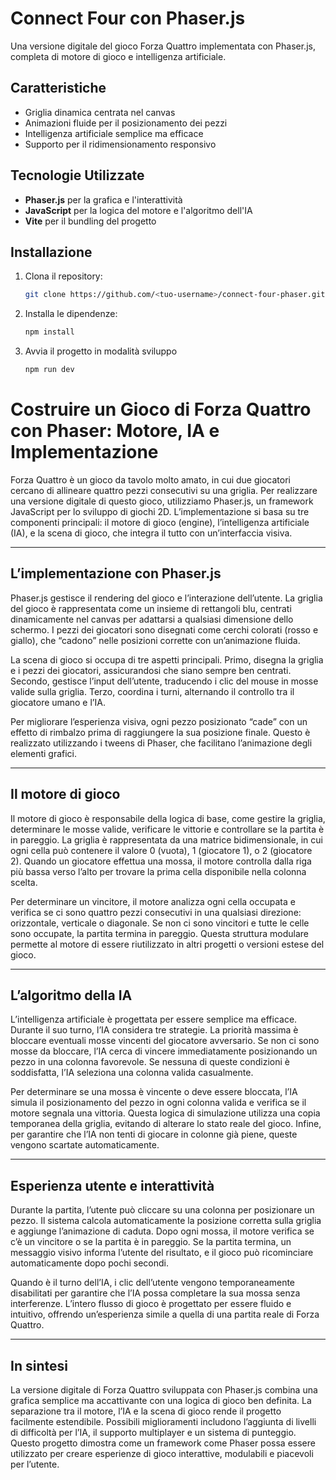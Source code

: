 # Connect Four con Phaser.js

Una versione digitale del gioco Forza Quattro implementata con Phaser.js, completa di motore di gioco e intelligenza artificiale.

## Caratteristiche
- Griglia dinamica centrata nel canvas
- Animazioni fluide per il posizionamento dei pezzi
- Intelligenza artificiale semplice ma efficace
- Supporto per il ridimensionamento responsivo

## Tecnologie Utilizzate
- **Phaser.js** per la grafica e l'interattività
- **JavaScript** per la logica del motore e l'algoritmo dell'IA
- **Vite** per il bundling del progetto

## Installazione
1. Clona il repository:
   ```bash
   git clone https://github.com/<tuo-username>/connect-four-phaser.git
   ```
2. Installa le dipendenze:
   ```bash
   npm install
   ```
3. Avvia il progetto in modalità sviluppo
   ```bash
   npm run dev
   ```

# Costruire un Gioco di Forza Quattro con Phaser: Motore, IA e Implementazione

Forza Quattro è un gioco da tavolo molto amato, in cui due giocatori cercano di allineare quattro pezzi consecutivi su una griglia. Per realizzare una versione digitale di questo gioco, utilizziamo Phaser.js, un framework JavaScript per lo sviluppo di giochi 2D. L’implementazione si basa su tre componenti principali: il motore di gioco (engine), l’intelligenza artificiale (IA), e la scena di gioco, che integra il tutto con un’interfaccia visiva.

---

## L’implementazione con Phaser.js

Phaser.js gestisce il rendering del gioco e l’interazione dell’utente. La griglia del gioco è rappresentata come un insieme di rettangoli blu, centrati dinamicamente nel canvas per adattarsi a qualsiasi dimensione dello schermo. I pezzi dei giocatori sono disegnati come cerchi colorati (rosso e giallo), che “cadono” nelle posizioni corrette con un’animazione fluida.

La scena di gioco si occupa di tre aspetti principali. Primo, disegna la griglia e i pezzi dei giocatori, assicurandosi che siano sempre ben centrati. Secondo, gestisce l’input dell’utente, traducendo i clic del mouse in mosse valide sulla griglia. Terzo, coordina i turni, alternando il controllo tra il giocatore umano e l’IA.

Per migliorare l’esperienza visiva, ogni pezzo posizionato “cade” con un effetto di rimbalzo prima di raggiungere la sua posizione finale. Questo è realizzato utilizzando i tweens di Phaser, che facilitano l’animazione degli elementi grafici.

---

## Il motore di gioco

Il motore di gioco è responsabile della logica di base, come gestire la griglia, determinare le mosse valide, verificare le vittorie e controllare se la partita è in pareggio. La griglia è rappresentata da una matrice bidimensionale, in cui ogni cella può contenere il valore 0 (vuota), 1 (giocatore 1), o 2 (giocatore 2). Quando un giocatore effettua una mossa, il motore controlla dalla riga più bassa verso l’alto per trovare la prima cella disponibile nella colonna scelta.

Per determinare un vincitore, il motore analizza ogni cella occupata e verifica se ci sono quattro pezzi consecutivi in una qualsiasi direzione: orizzontale, verticale o diagonale. Se non ci sono vincitori e tutte le celle sono occupate, la partita termina in pareggio. Questa struttura modulare permette al motore di essere riutilizzato in altri progetti o versioni estese del gioco.

---

## L’algoritmo della IA

L’intelligenza artificiale è progettata per essere semplice ma efficace. Durante il suo turno, l’IA considera tre strategie. La priorità massima è bloccare eventuali mosse vincenti del giocatore avversario. Se non ci sono mosse da bloccare, l’IA cerca di vincere immediatamente posizionando un pezzo in una colonna favorevole. Se nessuna di queste condizioni è soddisfatta, l’IA seleziona una colonna valida casualmente.

Per determinare se una mossa è vincente o deve essere bloccata, l’IA simula il posizionamento del pezzo in ogni colonna valida e verifica se il motore segnala una vittoria. Questa logica di simulazione utilizza una copia temporanea della griglia, evitando di alterare lo stato reale del gioco. Infine, per garantire che l’IA non tenti di giocare in colonne già piene, queste vengono scartate automaticamente.

---
## Esperienza utente e interattività

Durante la partita, l’utente può cliccare su una colonna per posizionare un pezzo. Il sistema calcola automaticamente la posizione corretta sulla griglia e aggiunge l’animazione di caduta. Dopo ogni mossa, il motore verifica se c’è un vincitore o se la partita è in pareggio. Se la partita termina, un messaggio visivo informa l’utente del risultato, e il gioco può ricominciare automaticamente dopo pochi secondi.

Quando è il turno dell’IA, i clic dell’utente vengono temporaneamente disabilitati per garantire che l’IA possa completare la sua mossa senza interferenze. L’intero flusso di gioco è progettato per essere fluido e intuitivo, offrendo un’esperienza simile a quella di una partita reale di Forza Quattro.

---

## In sintesi

La versione digitale di Forza Quattro sviluppata con Phaser.js combina una grafica semplice ma accattivante con una logica di gioco ben definita. La separazione tra il motore, l’IA e la scena di gioco rende il progetto facilmente estendibile. Possibili miglioramenti includono l’aggiunta di livelli di difficoltà per l’IA, il supporto multiplayer e un sistema di punteggio. Questo progetto dimostra come un framework come Phaser possa essere utilizzato per creare esperienze di gioco interattive, modulabili e piacevoli per l’utente.
